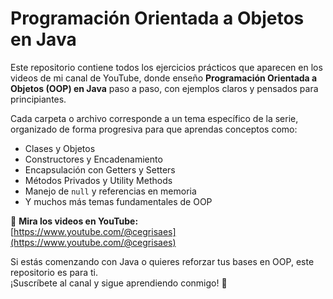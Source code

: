 # Programación Orientada a Objetos en Java  

Este repositorio contiene todos los ejercicios prácticos que aparecen en los videos de mi canal de YouTube, donde enseño **Programación Orientada a Objetos (OOP) en Java** paso a paso, con ejemplos claros y pensados para principiantes.  

Cada carpeta o archivo corresponde a un tema específico de la serie, organizado de forma progresiva para que aprendas conceptos como:  
- Clases y Objetos  
- Constructores y Encadenamiento  
- Encapsulación con Getters y Setters  
- Métodos Privados y Utility Methods  
- Manejo de `null` y referencias en memoria  
- Y muchos más temas fundamentales de OOP  

🔗 **Mira los videos en YouTube:**  
[https://www.youtube.com/@cegrisaes](https://www.youtube.com/@cegrisaes)  

Si estás comenzando con Java o quieres reforzar tus bases en OOP, este repositorio es para ti.  
¡Suscríbete al canal y sigue aprendiendo conmigo! 🚀  
